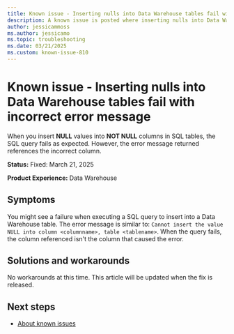 ```yaml
---
title: Known issue - Inserting nulls into Data Warehouse tables fail with incorrect error message
description: A known issue is posted where inserting nulls into Data Warehouse tables fail with incorrect error message.
author: jessicammoss
ms.author: jessicamo
ms.topic: troubleshooting  
ms.date: 03/21/2025
ms.custom: known-issue-810
---
```


# Known issue - Inserting nulls into Data Warehouse tables fail with incorrect error message

When you insert **NULL** values into **NOT NULL** columns in SQL tables, the SQL query fails as expected. However, the error message returned references the incorrect column.

**Status:** Fixed: March 21, 2025

**Product Experience:** Data Warehouse

## Symptoms

You might see a failure when executing a SQL query to insert into a Data Warehouse table. The error message is similar to: `Cannot insert the value NULL into column <columnname>, table <tablename>`. When the query fails, the column referenced isn't the column that caused the error.

## Solutions and workarounds

No workarounds at this time. This article will be updated when the fix is released.

## Next steps

- [About known issues](https://support.fabric.microsoft.com/known-issues)
